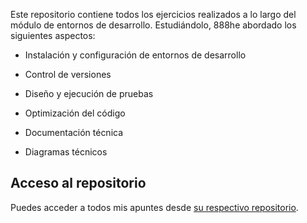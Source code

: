 Este repositorio contiene todos los ejercicios realizados a lo largo del módulo de entornos de desarrollo. Estudiándolo, 888he abordado los siguientes aspectos:

- Instalación y configuración de entornos de desarrollo

- Control de versiones

- Diseño y ejecución de pruebas

- Optimización del código

- Documentación técnica

- Diagramas técnicos

## Acceso al repositorio

Puedes acceder a todos mis apuntes desde [su respectivo repositorio](https://github.com/hugorsz-dev/daw/tree/main/1daw/1-daw-entornos-de-desarrollo-main).
